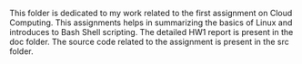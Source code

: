 This folder is dedicated to my work related to the first assignment on Cloud Computing. This assignments helps in summarizing the basics of Linux and introduces to Bash Shell scripting.
The detailed HW1 report is present in the doc folder. The source code related to the assignment is present in the src folder.
